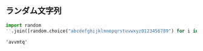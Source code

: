 ## ランダム文字列

~~~py
import random
''.join([random.choice("abcdefghijklmnopqrstuvwxyz0123456789") for i in xrange(6)])
~~~

~~~
'avvmtq'
~~~
